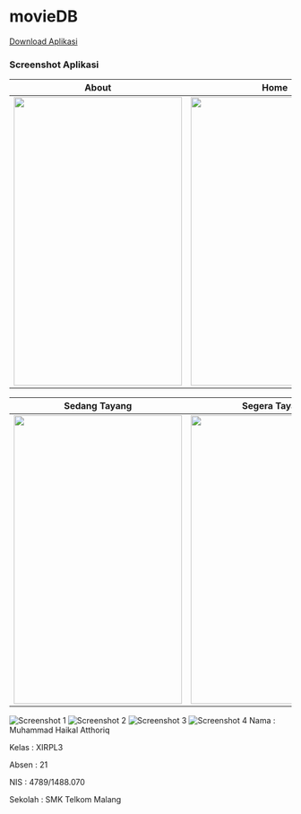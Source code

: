 # movieDB

[Download Aplikasi](https://drive.google.com/open?id=0B_0b9b5w4kzUZXdvU19mN3U1ZE0)

### Screenshot Aplikasi
About | Home
------------ | -------------
<img src="https://github.com/haikalatth/movieDB/blob/master/Screenshot_20170613-132959.png" width="300" height="515" />|<img src="https://github.com/haikalatth/movieDB/blob/master/Screenshot_20170613-133003.png" width="300" height="515" />

Sedang Tayang | Segera Tayang
------------ | -------------
<img src="https://github.com/haikalatth/movieDB/blob/master/Screenshot_20170613-133006.png" width="300" height="515" />|<img src="https://github.com/haikalatth/movieDB/blob/master/Screenshot_20170613-133009.png" width="300" height="515" />

![Screenshot 1](https://github.com/haikalatth/movieDB/blob/master/Screenshot_20170613-132959.png)
![Screenshot 2](https://github.com/haikalatth/movieDB/blob/master/Screenshot_20170613-133003.png)
![Screenshot 3](https://github.com/haikalatth/movieDB/blob/master/Screenshot_20170613-133006.png)
![Screenshot 4](https://github.com/haikalatth/movieDB/blob/master/Screenshot_20170613-133009.png)
Nama    : Muhammad Haikal Atthoriq 

Kelas   : XIRPL3 

Absen   : 21 

NIS     : 4789/1488.070 

Sekolah : SMK Telkom Malang 
